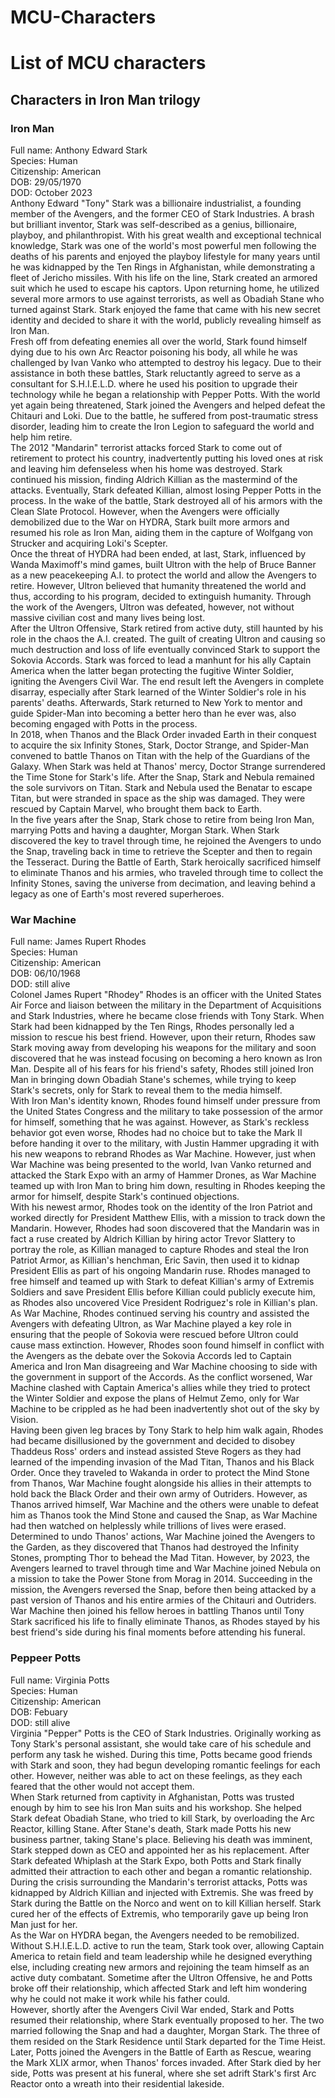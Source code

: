 # MCU-Characters
<DOCTYPE html>
<html>
    <head>
        <meta charset="utf-8">
      <link rel="stylesheet" href="style.css">
        <title>List of MCU characters</title>
    </head>
    <body>

<h1>List of MCU characters</h1>

<h2>Characters in Iron Man trilogy</h2>

<h3>Iron Man</h3>
<p>Full name: Anthony Edward Stark<br>
Species: Human<br>
Citizenship: American<br>
DOB: 29/05/1970<br>
DOD: October 2023<br>
Anthony Edward "Tony" Stark was a billionaire industrialist, a founding member of the Avengers, and the former CEO of Stark Industries. A brash but brilliant inventor, Stark was self-described as a genius, billionaire, playboy, and philanthropist. With his great wealth and exceptional technical knowledge, Stark was one of the world's most powerful men following the deaths of his parents and enjoyed the playboy lifestyle for many years until he was kidnapped by the Ten Rings in Afghanistan, while demonstrating a fleet of Jericho missiles. With his life on the line, Stark created an armored suit which he used to escape his captors. Upon returning home, he utilized several more armors to use against terrorists, as well as Obadiah Stane who turned against Stark. Stark enjoyed the fame that came with his new secret identity and decided to share it with the world, publicly revealing himself as Iron Man.<br>
Fresh off from defeating enemies all over the world, Stark found himself dying due to his own Arc Reactor poisoning his body, all while he was challenged by Ivan Vanko who attempted to destroy his legacy. Due to their assistance in both these battles, Stark reluctantly agreed to serve as a consultant for S.H.I.E.L.D. where he used his position to upgrade their technology while he began a relationship with Pepper Potts. With the world yet again being threatened, Stark joined the Avengers and helped defeat the Chitauri and Loki. Due to the battle, he suffered from post-traumatic stress disorder, leading him to create the Iron Legion to safeguard the world and help him retire.<br>
The 2012 "Mandarin" terrorist attacks forced Stark to come out of retirement to protect his country, inadvertently putting his loved ones at risk and leaving him defenseless when his home was destroyed. Stark continued his mission, finding Aldrich Killian as the mastermind of the attacks. Eventually, Stark defeated Killian, almost losing Pepper Potts in the process. In the wake of the battle, Stark destroyed all of his armors with the Clean Slate Protocol. However, when the Avengers were officially demobilized due to the War on HYDRA, Stark built more armors and resumed his role as Iron Man, aiding them in the capture of Wolfgang von Strucker and acquiring Loki's Scepter.<br>
Once the threat of HYDRA had been ended, at last, Stark, influenced by Wanda Maximoff's mind games, built Ultron with the help of Bruce Banner as a new peacekeeping A.I. to protect the world and allow the Avengers to retire. However, Ultron believed that humanity threatened the world and thus, according to his program, decided to extinguish humanity. Through the work of the Avengers, Ultron was defeated, however, not without massive civilian cost and many lives being lost.<br>
After the Ultron Offensive, Stark retired from active duty, still haunted by his role in the chaos the A.I. created. The guilt of creating Ultron and causing so much destruction and loss of life eventually convinced Stark to support the Sokovia Accords. Stark was forced to lead a manhunt for his ally Captain America when the latter began protecting the fugitive Winter Soldier, igniting the Avengers Civil War. The end result left the Avengers in complete disarray, especially after Stark learned of the Winter Soldier's role in his parents' deaths. Afterwards, Stark returned to New York to mentor and guide Spider-Man into becoming a better hero than he ever was, also becoming engaged with Potts in the process.<br>
In 2018, when Thanos and the Black Order invaded Earth in their conquest to acquire the six Infinity Stones, Stark, Doctor Strange, and Spider-Man convened to battle Thanos on Titan with the help of the Guardians of the Galaxy. When Stark was held at Thanos' mercy, Doctor Strange surrendered the Time Stone for Stark's life. After the Snap, Stark and Nebula remained the sole survivors on Titan. Stark and Nebula used the Benatar to escape Titan, but were stranded in space as the ship was damaged. They were rescued by Captain Marvel, who brought them back to Earth.<br>
In the five years after the Snap, Stark chose to retire from being Iron Man, marrying Potts and having a daughter, Morgan Stark. When Stark discovered the key to travel through time, he rejoined the Avengers to undo the Snap, traveling back in time to retrieve the Scepter and then to regain the Tesseract. During the Battle of Earth, Stark heroically sacrificed himself to eliminate Thanos and his armies, who traveled through time to collect the Infinity Stones, saving the universe from decimation, and leaving behind a legacy as one of Earth's most revered superheroes.</p>

<h3>War Machine</h3>
<p>Full name: James Rupert Rhodes<br>
Species: Human<br>
Citizenship: American<br>
DOB: 06/10/1968<br>
DOD: still alive<br>
Colonel James Rupert "Rhodey" Rhodes is an officer with the United States Air Force and liaison between the military in the Department of Acquisitions and Stark Industries, where he became close friends with Tony Stark. When Stark had been kidnapped by the Ten Rings, Rhodes personally led a mission to rescue his best friend. However, upon their return, Rhodes saw Stark moving away from developing his weapons for the military and soon discovered that he was instead focusing on becoming a hero known as Iron Man. Despite all of his fears for his friend's safety, Rhodes still joined Iron Man in bringing down Obadiah Stane's schemes, while trying to keep Stark's secrets, only for Stark to reveal them to the media himself.<br>
With Iron Man's identity known, Rhodes found himself under pressure from the United States Congress and the military to take possession of the armor for himself, something that he was against. However, as Stark's reckless behavior got even worse, Rhodes had no choice but to take the Mark II before handing it over to the military, with Justin Hammer upgrading it with his new weapons to rebrand Rhodes as War Machine. However, just when War Machine was being presented to the world, Ivan Vanko returned and attacked the Stark Expo with an army of Hammer Drones, as War Machine teamed up with Iron Man to bring him down, resulting in Rhodes keeping the armor for himself, despite Stark's continued objections.<br>
With his newest armor, Rhodes took on the identity of the Iron Patriot and worked directly for President Matthew Ellis, with a mission to track down the Mandarin. However, Rhodes had soon discovered that the Mandarin was in fact a ruse created by Aldrich Killian by hiring actor Trevor Slattery to portray the role, as Killian managed to capture Rhodes and steal the Iron Patriot Armor, as Killian's henchman, Eric Savin, then used it to kidnap President Ellis as part of his ongoing Mandarin ruse. Rhodes managed to free himself and teamed up with Stark to defeat Killian's army of Extremis Soldiers and save President Ellis before Killian could publicly execute him, as Rhodes also uncovered Vice President Rodriguez's role in Killian's plan.<br>
As War Machine, Rhodes continued serving his country and assisted the Avengers with defeating Ultron, as War Machine played a key role in ensuring that the people of Sokovia were rescued before Ultron could cause mass extinction. However, Rhodes soon found himself in conflict with the Avengers as the debate over the Sokovia Accords led to Captain America and Iron Man disagreeing and War Machine choosing to side with the government in support of the Accords. As the conflict worsened, War Machine clashed with Captain America's allies while they tried to protect the Winter Soldier and expose the plans of Helmut Zemo, only for War Machine to be crippled as he had been inadvertently shot out of the sky by Vision.<br>
Having been given leg braces by Tony Stark to help him walk again, Rhodes had became disillusioned by the government and decided to disobey Thaddeus Ross' orders and instead assisted Steve Rogers as they had learned of the impending invasion of the Mad Titan, Thanos and his Black Order. Once they traveled to Wakanda in order to protect the Mind Stone from Thanos, War Machine fought alongside his allies in their attempts to hold back the Black Order and their own army of Outriders. However, as Thanos arrived himself, War Machine and the others were unable to defeat him as Thanos took the Mind Stone and caused the Snap, as War Machine had then watched on helplessly while trillions of lives were erased.<br>
Determined to undo Thanos' actions, War Machine joined the Avengers to the Garden, as they discovered that Thanos had destroyed the Infinity Stones, prompting Thor to behead the Mad Titan. However, by 2023, the Avengers learned to travel through time and War Machine joined Nebula on a mission to take the Power Stone from Morag in 2014. Succeeding in the mission, the Avengers reversed the Snap, before then being attacked by a past version of Thanos and his entire armies of the Chitauri and Outriders. War Machine then joined his fellow heroes in battling Thanos until Tony Stark sacrificed his life to finally eliminate Thanos, as Rhodes stayed by his best friend's side during his final moments before attending his funeral.</p>

<h3>Peppeer Potts</h3>
<p>Full name: Virginia Potts<br>
Species: Human<br>
Citizenship: American<br>
DOB: Febuary<br>
DOD: still alive<br>
Virginia "Pepper" Potts is the CEO of Stark Industries. Originally working as Tony Stark's personal assistant, she would take care of his schedule and perform any task he wished. During this time, Potts became good friends with Stark and soon, they had begun developing romantic feelings for each other. However, neither was able to act on these feelings, as they each feared that the other would not accept them.<br>
When Stark returned from captivity in Afghanistan, Potts was trusted enough by him to see his Iron Man suits and his workshop. She helped Stark defeat Obadiah Stane, who tried to kill Stark, by overloading the Arc Reactor, killing Stane. After Stane's death, Stark made Potts his new business partner, taking Stane's place. Believing his death was imminent, Stark stepped down as CEO and appointed her as his replacement. After Stark defeated Whiplash at the Stark Expo, both Potts and Stark finally admitted their attraction to each other and began a romantic relationship.<br>
During the crisis surrounding the Mandarin's terrorist attacks, Potts was kidnapped by Aldrich Killian and injected with Extremis. She was freed by Stark during the Battle on the Norco and went on to kill Killian herself. Stark cured her of the effects of Extremis, who temporarily gave up being Iron Man just for her.<br>
As the War on HYDRA began, the Avengers needed to be remobilized. Without S.H.I.E.L.D. active to run the team, Stark took over, allowing Captain America to retain field and team leadership while he designed everything else, including creating new armors and rejoining the team himself as an active duty combatant. Sometime after the Ultron Offensive, he and Potts broke off their relationship, which affected Stark and left him wondering why he could not make it work while his father could.<br>
However, shortly after the Avengers Civil War ended, Stark and Potts resumed their relationship, where Stark eventually proposed to her. The two married following the Snap and had a daughter, Morgan Stark. The three of them resided on the Stark Residence until Stark departed for the Time Heist. Later, Potts joined the Avengers in the Battle of Earth as Rescue, wearing the Mark XLIX armor, when Thanos' forces invaded. After Stark died by her side, Potts was present at his funeral, where she set adrift Stark's first Arc Reactor onto a wreath into their residential lakeside.</p>

   </body>
</html>
